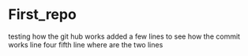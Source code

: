 # First_repo
testing how the git hub works
added a few lines to see how the commit works
line four
fifth line
where are the two lines